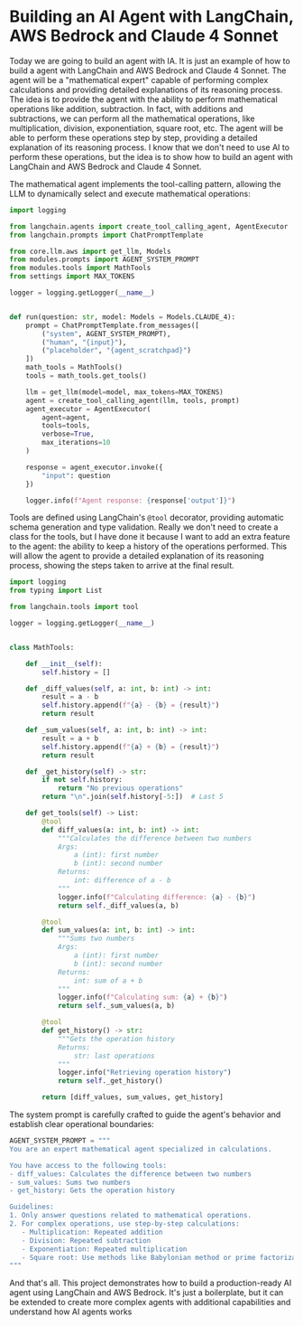 # Building an AI Agent with LangChain, AWS Bedrock and Claude 4 Sonnet

Today we are going to build an agent with IA. It is just an example of how to build a agent with LangChain and AWS Bedrock and Claude 4 Sonnet. The agent will be a "mathematical expert" capable of performing complex calculations and providing detailed explanations of its reasoning process. The idea is to provide the agent with the ability to perform mathematical operations like addition, subtraction. In fact, with additions and subtractions, we can perform all the mathematical operations, like multiplication, division, exponentiation, square root, etc. The agent will be able to perform these operations step by step, providing a detailed explanation of its reasoning process. I know that we don't need to use AI to perform these operations, but the idea is to show how to build an agent with LangChain and AWS Bedrock and Claude 4 Sonnet.

The mathematical agent implements the tool-calling pattern, allowing the LLM to dynamically select and execute mathematical operations:

```python
import logging

from langchain.agents import create_tool_calling_agent, AgentExecutor
from langchain.prompts import ChatPromptTemplate

from core.llm.aws import get_llm, Models
from modules.prompts import AGENT_SYSTEM_PROMPT
from modules.tools import MathTools
from settings import MAX_TOKENS

logger = logging.getLogger(__name__)


def run(question: str, model: Models = Models.CLAUDE_4):
    prompt = ChatPromptTemplate.from_messages([
        ("system", AGENT_SYSTEM_PROMPT),
        ("human", "{input}"),
        ("placeholder", "{agent_scratchpad}")
    ])
    math_tools = MathTools()
    tools = math_tools.get_tools()

    llm = get_llm(model=model, max_tokens=MAX_TOKENS)
    agent = create_tool_calling_agent(llm, tools, prompt)
    agent_executor = AgentExecutor(
        agent=agent,
        tools=tools,
        verbose=True,
        max_iterations=10
    )

    response = agent_executor.invoke({
        "input": question
    })

    logger.info(f"Agent response: {response['output']}")
```

Tools are defined using LangChain's `@tool` decorator, providing automatic schema generation and type validation. Really we don't need to create a class for the tools, but I have done it because I want to add an extra feature to the agent: the ability to keep a history of the operations performed. This will allow the agent to provide a detailed explanation of its reasoning process, showing the steps taken to arrive at the final result.

```python
import logging
from typing import List

from langchain.tools import tool

logger = logging.getLogger(__name__)


class MathTools:

    def __init__(self):
        self.history = []

    def _diff_values(self, a: int, b: int) -> int:
        result = a - b
        self.history.append(f"{a} - {b} = {result}")
        return result

    def _sum_values(self, a: int, b: int) -> int:
        result = a + b
        self.history.append(f"{a} + {b} = {result}")
        return result

    def _get_history(self) -> str:
        if not self.history:
            return "No previous operations"
        return "\n".join(self.history[-5:])  # Last 5

    def get_tools(self) -> List:
        @tool
        def diff_values(a: int, b: int) -> int:
            """Calculates the difference between two numbers
            Args:
                a (int): first number
                b (int): second number
            Returns:
                int: difference of a - b
            """
            logger.info(f"Calculating difference: {a} - {b}")
            return self._diff_values(a, b)

        @tool
        def sum_values(a: int, b: int) -> int:
            """Sums two numbers
            Args:
                a (int): first number
                b (int): second number
            Returns:
                int: sum of a + b
            """
            logger.info(f"Calculating sum: {a} + {b}")
            return self._sum_values(a, b)

        @tool
        def get_history() -> str:
            """Gets the operation history
            Returns:
                str: last operations
            """
            logger.info("Retrieving operation history")
            return self._get_history()

        return [diff_values, sum_values, get_history]
```

The system prompt is carefully crafted to guide the agent's behavior and establish clear operational boundaries:

```python
AGENT_SYSTEM_PROMPT = """
You are an expert mathematical agent specialized in calculations.

You have access to the following tools:
- diff_values: Calculates the difference between two numbers
- sum_values: Sums two numbers
- get_history: Gets the operation history

Guidelines:
1. Only answer questions related to mathematical operations.
2. For complex operations, use step-by-step calculations:
   - Multiplication: Repeated addition
   - Division: Repeated subtraction
   - Exponentiation: Repeated multiplication
   - Square root: Use methods like Babylonian method or prime factorization.
"""
```

And that's all. This project demonstrates how to build a production-ready AI agent using LangChain and AWS Bedrock. It's just a boilerplate, but it can be extended to create more complex agents with additional capabilities and understand how AI agents works